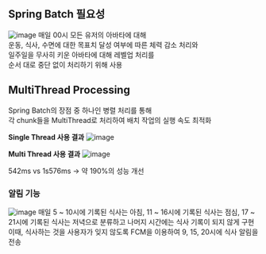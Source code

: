 ## Spring Batch 필요성

![image](https://github.com/Gunpang-galaxy/gunpang-backend/assets/88764490/e457359d-e60c-4d10-a3c7-0a01f5c78493)
매일 00시 모든 유저의 아바타에 대해  
운동, 식사, 수면에 대한 목표치 달성 여부에 따른 체력 감소 처리와  
일주일을 무사히 키운 아바타에 대해 레벨업 처리를  
순서 대로 중단 없이 처리하기 위해 사용


## MultiThread Processing

Spring Batch의 장점 중 하나인 병렬 처리를 통해  
각 chunk들을 MultiThread로 처리하여 배치 작업의 실행 속도 최적화

**Single Thread 사용 결과**
![image](https://github.com/Gunpang-galaxy/gunpang-backend/assets/88764490/6c943619-5e98-4c56-a625-cfefc1d8535d)

**Multi Thread 사용 결과**
![image](https://github.com/Gunpang-galaxy/gunpang-backend/assets/88764490/4efc9994-24a9-44b3-a1ee-31c1da074f3b)

  
542ms vs 1s576ms -> 약 190%의 성능 개선

### 알림 기능

![image](https://github.com/Gunpang-galaxy/gunpang-backend/assets/55910792/2c812375-f6e6-4553-8b41-c6ca303ae0c2)
매일 5 ~ 10시에 기록된 식사는 아침,
11 ~ 16시에 기록된 식사는 점심,
17 ~ 21시에 기록된 식사는 저녁으로 분류하고
나머지 시간에는 식사 기록이 되지 않게 구현
이때, 식사하는 것을 사용자가 잊지 않도록 FCM을 이용하여 9, 15, 20시에 식사 알림을 전송
